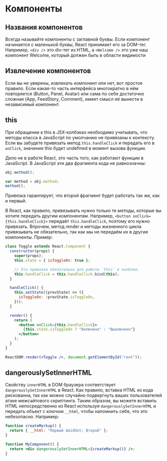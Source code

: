 # Компоненты

## Названия компонентов

Всегда называйте компоненты с заглавной буквы. Если компонент начинается с маленькой буквы, React принимает его за DOM-тег.
Например, `<div />` это div-тег из HTML, а `<Welcome />` это уже наш компонент Welcome, который должен быть в области видимости

## Извлечение компонентов

Если вы не уверены, извлекать компонент или нет, вот простое правило.
Если какая-то часть интерфейса многократно в нём повторяется (Button, Panel, Avatar) или сама по себе достаточно сложная
(App, FeedStory, Comment), имеет смысл её вынести в независимый компонент.

## this

При обращении к this в JSX-колбэках необходимо учитывать, что методы класса в JavaScript по умолчанию не привязаны к контексту.
Если вы забудете привязать метод `this.handleClick` и передать его в `onClick`, значение this будет undefined в момент вызова функции.

Дело не в работе React, это часть того, как работают функции в JavaScript. В JavaScript эти два фрагмента кода не равнозначны:

```js
obj.method();

var method = obj.method;
method();
```

Привязка гарантирует, что второй фрагмент будет работать так же, как и первый.

В React, как правило, привязывать нужно только те методы, которые вы хотите передать другим компонентам.
Например, `<button onClick={this.handleClick}>` передаёт `this.handleClick`, поэтому его нужно привязать.
Впрочем, метод render и методы жизненного цикла привязывать не обязательно, так как мы не передаём их в другие компоненты.
Пример:

```jsx
class Toggle extends React.Component {
  constructor(props) {
    super(props);
    this.state = { isToggleOn: true };

    // Эта привязка обязательна для работы `this` в колбэке.
    this.handleClick = this.handleClick.bind(this);
  }

  handleClick() {
    this.setState((prevState) => ({
      isToggleOn: !prevState.isToggleOn,
    }));
  }

  render() {
    return (
      <button onClick={this.handleClick}>
        {this.state.isToggleOn ? "Включено" : "Выключено"}
      </button>
    );
  }
}

ReactDOM.render(<Toggle />, document.getElementById("root"));
```

## dangerouslySetInnerHTML

Свойству `innerHTML` в DOM браузера соответствует `dangerouslySetInnerHTML` в React.
Как правило, вставка HTML из кода рискованна, так как можно случайно подвергнуть
ваших пользователей атаке межсайтового скриптинга.
Таким образом, вы можете вставить HTML непосредственно из React используя `dangerouslySetInnerHTML`
и передать объект с ключом `__html`, чтобы напомнить себе, что это небезопасно. Например:

```jsx
function createMarkup() {
  return { __html: "Первый &middot; Второй" };
}

function MyComponent() {
  return <div dangerouslySetInnerHTML={createMarkup()} />;
}
```
